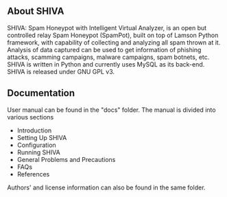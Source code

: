 About SHIVA
-----------
SHIVA: Spam Honeypot with Intelligent Virtual Analyzer, is an open but controlled relay Spam Honeypot (SpamPot), built on top of Lamson Python framework, with capability of collecting and analyzing all spam thrown at it. Analysis of data captured can be used to get information of phishing attacks, scamming campaigns, malware campaigns, spam botnets, etc. SHIVA is written in Python and currently uses MySQL as its back-end.
SHIVA is released under GNU GPL v3.



Documentation
-------------
User manual can be found in the "docs" folder. The manual is divided into various sections
* Introduction
* Setting Up SHIVA
* Configuration
* Running SHIVA
* General Problems and Precautions
* FAQs
* References
 
Authors' and license information can also be found in the same folder.
